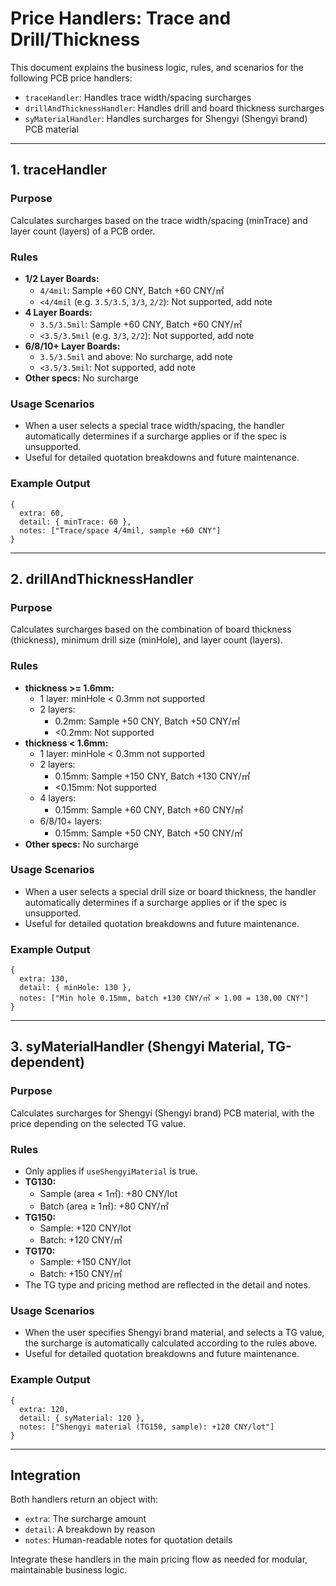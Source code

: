 # Price Handlers: Trace and Drill/Thickness

This document explains the business logic, rules, and scenarios for the following PCB price handlers:
- `traceHandler`: Handles trace width/spacing surcharges
- `drillAndThicknessHandler`: Handles drill and board thickness surcharges
- `syMaterialHandler`: Handles surcharges for Shengyi (Shengyi brand) PCB material

---

## 1. traceHandler

### Purpose
Calculates surcharges based on the trace width/spacing (minTrace) and layer count (layers) of a PCB order.

### Rules
- **1/2 Layer Boards:**
  - `4/4mil`: Sample +60 CNY, Batch +60 CNY/㎡
  - `<4/4mil` (e.g. `3.5/3.5`, `3/3`, `2/2`): Not supported, add note
- **4 Layer Boards:**
  - `3.5/3.5mil`: Sample +60 CNY, Batch +60 CNY/㎡
  - `<3.5/3.5mil` (e.g. `3/3`, `2/2`): Not supported, add note
- **6/8/10+ Layer Boards:**
  - `3.5/3.5mil` and above: No surcharge, add note
  - `<3.5/3.5mil`: Not supported, add note
- **Other specs:** No surcharge

### Usage Scenarios
- When a user selects a special trace width/spacing, the handler automatically determines if a surcharge applies or if the spec is unsupported.
- Useful for detailed quotation breakdowns and future maintenance.

### Example Output
```
{
  extra: 60,
  detail: { minTrace: 60 },
  notes: ["Trace/space 4/4mil, sample +60 CNY"]
}
```

---

## 2. drillAndThicknessHandler

### Purpose
Calculates surcharges based on the combination of board thickness (thickness), minimum drill size (minHole), and layer count (layers).

### Rules
- **thickness >= 1.6mm:**
  - 1 layer: minHole < 0.3mm not supported
  - 2 layers:
    - 0.2mm: Sample +50 CNY, Batch +50 CNY/㎡
    - <0.2mm: Not supported
- **thickness < 1.6mm:**
  - 1 layer: minHole < 0.3mm not supported
  - 2 layers:
    - 0.15mm: Sample +150 CNY, Batch +130 CNY/㎡
    - <0.15mm: Not supported
  - 4 layers:
    - 0.15mm: Sample +60 CNY, Batch +60 CNY/㎡
  - 6/8/10+ layers:
    - 0.15mm: Sample +50 CNY, Batch +50 CNY/㎡
- **Other specs:** No surcharge

### Usage Scenarios
- When a user selects a special drill size or board thickness, the handler automatically determines if a surcharge applies or if the spec is unsupported.
- Useful for detailed quotation breakdowns and future maintenance.

### Example Output
```
{
  extra: 130,
  detail: { minHole: 130 },
  notes: ["Min hole 0.15mm, batch +130 CNY/㎡ × 1.00 = 130.00 CNY"]
}
```

---

## 3. syMaterialHandler (Shengyi Material, TG-dependent)

### Purpose
Calculates surcharges for Shengyi (Shengyi brand) PCB material, with the price depending on the selected TG value.

### Rules
- Only applies if `useShengyiMaterial` is true.
- **TG130:**
  - Sample (area < 1㎡): +80 CNY/lot
  - Batch (area ≥ 1㎡): +80 CNY/㎡
- **TG150:**
  - Sample: +120 CNY/lot
  - Batch: +120 CNY/㎡
- **TG170:**
  - Sample: +150 CNY/lot
  - Batch: +150 CNY/㎡
- The TG type and pricing method are reflected in the detail and notes.

### Usage Scenarios
- When the user specifies Shengyi brand material, and selects a TG value, the surcharge is automatically calculated according to the rules above.
- Useful for detailed quotation breakdowns and future maintenance.

### Example Output
```
{
  extra: 120,
  detail: { syMaterial: 120 },
  notes: ["Shengyi material (TG150, sample): +120 CNY/lot"]
}
```

---

## Integration
Both handlers return an object with:
- `extra`: The surcharge amount
- `detail`: A breakdown by reason
- `notes`: Human-readable notes for quotation details

Integrate these handlers in the main pricing flow as needed for modular, maintainable business logic. 
